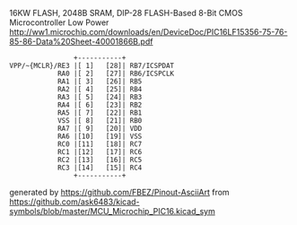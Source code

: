 16KW FLASH, 2048B SRAM, DIP-28
FLASH-Based 8-Bit CMOS Microcontroller Low Power
http://ww1.microchip.com/downloads/en/DeviceDoc/PIC16LF15356-75-76-85-86-Data%20Sheet-40001866B.pdf


	                +-----------+
	VPP/~{MCLR}/RE3 |[ 1]   [28]| RB7/ICSPDAT
	            RA0 |[ 2]   [27]| RB6/ICSPCLK
	            RA1 |[ 3]   [26]| RB5
	            RA2 |[ 4]   [25]| RB4
	            RA3 |[ 5]   [24]| RB3
	            RA4 |[ 6]   [23]| RB2
	            RA5 |[ 7]   [22]| RB1
	            VSS |[ 8]   [21]| RB0
	            RA7 |[ 9]   [20]| VDD
	            RA6 |[10]   [19]| VSS
	            RC0 |[11]   [18]| RC7
	            RC1 |[12]   [17]| RC6
	            RC2 |[13]   [16]| RC5
	            RC3 |[14]   [15]| RC4
	                +-----------+


generated by https://github.com/FBEZ/Pinout-AsciiArt from https://github.com/ask6483/kicad-symbols/blob/master/MCU_Microchip_PIC16.kicad_sym